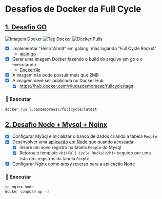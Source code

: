 # Desafios de Docker da Full Cycle

## [1. Desafio GO](./go/)

[![Imagem Docker](https://img.shields.io/docker/image-size/lucasdemoraesc/fullcycle?logo=docker&label=Docker%20image%20size)](https://hub.docker.com/r/lucasdemoraesc/fullcycle/tags)
[![Tag Docker](https://img.shields.io/docker/v/lucasdemoraesc/fullcycle?logo=docker&label=Image%20version)](https://hub.docker.com/r/lucasdemoraesc/fullcycle/tags)
[![Docker Pulls](https://img.shields.io/docker/pulls/lucasdemoraesc/fullcycle?logo=docker&label=Docker%20pulls)](https://hub.docker.com/r/lucasdemoraesc/fullcycle/tags)

- [x] Implementar "Hello World" em golang, mas logando "Full Cycle Rocks!"
  - [main.go](main.go)
- [x] Gerar uma imagem Docker fazendo o build do arquivo em go e o executando
  - [Dockerfile](Dockerfile)
- [x] A imagem não pode possuir mais que 2MB
- [x] A imagem deve ser publicada no Docker Hub
  - [x] https://hub.docker.com/r/lucasdemoraesc/fullcycle/tags

### 🚀 Executar
```bash
docker run lucasdemoraesc/fullcycle:latest
```

## [2. Desafio Node + Mysql + Nginx](./nginx-node/)

- [x] Configurar MySql e inicializar o banco de dados criando a tabela `People`
- [x] Desenvolver uma [aplicação em Node](./nginx-node/app/app.js) que quando acessada:
  - [x] Insere um novo registro na tabela `People` do Mysql
  - [x] Retorna o template `<h1>Full Cycle Rocks!</h1>` seguido por uma lista dos registros da tabela `People`
- [x] Configurar Nginx como [proxy reverso](./nginx-node/nginx.conf) para a aplicação Node

### 🚀 Executar
```bash
cd nginx-node
docker compose up -d
```